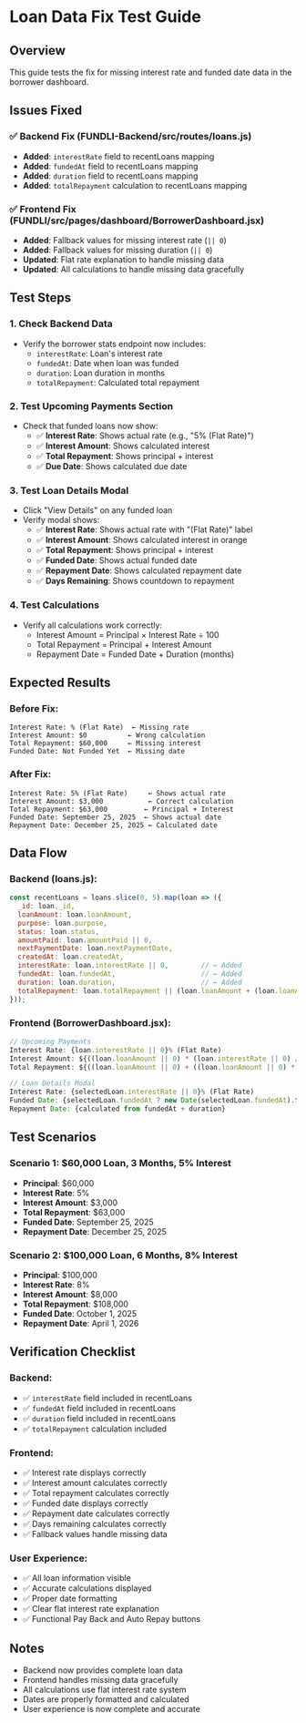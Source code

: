 # Loan Data Fix Test Guide

## Overview
This guide tests the fix for missing interest rate and funded date data in the borrower dashboard.

## Issues Fixed

### **✅ Backend Fix (FUNDLI-Backend/src/routes/loans.js)**
- **Added**: `interestRate` field to recentLoans mapping
- **Added**: `fundedAt` field to recentLoans mapping  
- **Added**: `duration` field to recentLoans mapping
- **Added**: `totalRepayment` calculation to recentLoans mapping

### **✅ Frontend Fix (FUNDLI/src/pages/dashboard/BorrowerDashboard.jsx)**
- **Added**: Fallback values for missing interest rate (`|| 0`)
- **Added**: Fallback values for missing duration (`|| 0`)
- **Updated**: Flat rate explanation to handle missing data
- **Updated**: All calculations to handle missing data gracefully

## Test Steps

### **1. Check Backend Data**
- Verify the borrower stats endpoint now includes:
  - `interestRate`: Loan's interest rate
  - `fundedAt`: Date when loan was funded
  - `duration`: Loan duration in months
  - `totalRepayment`: Calculated total repayment

### **2. Test Upcoming Payments Section**
- Check that funded loans now show:
  - ✅ **Interest Rate**: Shows actual rate (e.g., "5% (Flat Rate)")
  - ✅ **Interest Amount**: Shows calculated interest
  - ✅ **Total Repayment**: Shows principal + interest
  - ✅ **Due Date**: Shows calculated due date

### **3. Test Loan Details Modal**
- Click "View Details" on any funded loan
- Verify modal shows:
  - ✅ **Interest Rate**: Shows actual rate with "(Flat Rate)" label
  - ✅ **Interest Amount**: Shows calculated interest in orange
  - ✅ **Total Repayment**: Shows principal + interest
  - ✅ **Funded Date**: Shows actual funded date
  - ✅ **Repayment Date**: Shows calculated repayment date
  - ✅ **Days Remaining**: Shows countdown to repayment

### **4. Test Calculations**
- Verify all calculations work correctly:
  - Interest Amount = Principal × Interest Rate ÷ 100
  - Total Repayment = Principal + Interest Amount
  - Repayment Date = Funded Date + Duration (months)

## Expected Results

### **Before Fix:**
```
Interest Rate: % (Flat Rate)  ← Missing rate
Interest Amount: $0          ← Wrong calculation
Total Repayment: $60,000     ← Missing interest
Funded Date: Not Funded Yet  ← Missing date
```

### **After Fix:**
```
Interest Rate: 5% (Flat Rate)     ← Shows actual rate
Interest Amount: $3,000           ← Correct calculation
Total Repayment: $63,000         ← Principal + Interest
Funded Date: September 25, 2025  ← Shows actual date
Repayment Date: December 25, 2025 ← Calculated date
```

## Data Flow

### **Backend (loans.js):**
```javascript
const recentLoans = loans.slice(0, 5).map(loan => ({
  _id: loan._id,
  loanAmount: loan.loanAmount,
  purpose: loan.purpose,
  status: loan.status,
  amountPaid: loan.amountPaid || 0,
  nextPaymentDate: loan.nextPaymentDate,
  createdAt: loan.createdAt,
  interestRate: loan.interestRate || 0,        // ← Added
  fundedAt: loan.fundedAt,                     // ← Added
  duration: loan.duration,                     // ← Added
  totalRepayment: loan.totalRepayment || (loan.loanAmount + (loan.loanAmount * (loan.interestRate || 0) / 100))  // ← Added
}));
```

### **Frontend (BorrowerDashboard.jsx):**
```javascript
// Upcoming Payments
Interest Rate: {loan.interestRate || 0}% (Flat Rate)
Interest Amount: ${((loan.loanAmount || 0) * (loan.interestRate || 0) / 100).toLocaleString()}
Total Repayment: ${((loan.loanAmount || 0) + ((loan.loanAmount || 0) * (loan.interestRate || 0) / 100)).toLocaleString()}

// Loan Details Modal
Interest Rate: {selectedLoan.interestRate || 0}% (Flat Rate)
Funded Date: {selectedLoan.fundedAt ? new Date(selectedLoan.fundedAt).toLocaleDateString(...) : 'Not Funded Yet'}
Repayment Date: {calculated from fundedAt + duration}
```

## Test Scenarios

### **Scenario 1: $60,000 Loan, 3 Months, 5% Interest**
- **Principal**: $60,000
- **Interest Rate**: 5%
- **Interest Amount**: $3,000
- **Total Repayment**: $63,000
- **Funded Date**: September 25, 2025
- **Repayment Date**: December 25, 2025

### **Scenario 2: $100,000 Loan, 6 Months, 8% Interest**
- **Principal**: $100,000
- **Interest Rate**: 8%
- **Interest Amount**: $8,000
- **Total Repayment**: $108,000
- **Funded Date**: October 1, 2025
- **Repayment Date**: April 1, 2026

## Verification Checklist

### **Backend:**
- ✅ `interestRate` field included in recentLoans
- ✅ `fundedAt` field included in recentLoans
- ✅ `duration` field included in recentLoans
- ✅ `totalRepayment` calculation included

### **Frontend:**
- ✅ Interest rate displays correctly
- ✅ Interest amount calculates correctly
- ✅ Total repayment calculates correctly
- ✅ Funded date displays correctly
- ✅ Repayment date calculates correctly
- ✅ Days remaining calculates correctly
- ✅ Fallback values handle missing data

### **User Experience:**
- ✅ All loan information visible
- ✅ Accurate calculations displayed
- ✅ Proper date formatting
- ✅ Clear flat interest rate explanation
- ✅ Functional Pay Back and Auto Repay buttons

## Notes
- Backend now provides complete loan data
- Frontend handles missing data gracefully
- All calculations use flat interest rate system
- Dates are properly formatted and calculated
- User experience is now complete and accurate





